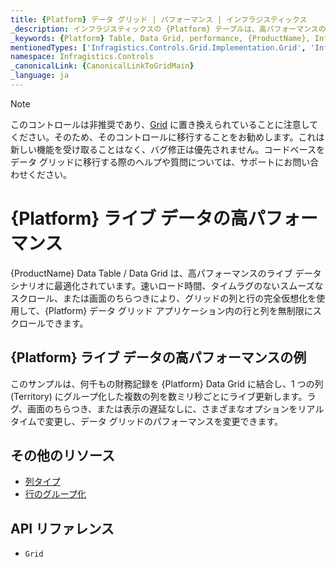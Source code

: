 ```yaml
---
title: {Platform} データ グリッド | パフォーマンス | インフラジスティックス
_description: インフラジスティックスの {Platform} テーブルは、高パフォーマンスのデータ シナリオに使用されています。完全仮想化を使用して、無限の数の行と列を無制限にスクロールできます。{ProductName} テーブル チュートリアルを是非お試しください!
_keywords: {Platform} Table, Data Grid, performance, {ProductName}, Infragistics, data binding, {Platform} テーブル, データ グリッド, パフォーマンス, データ バインディング, インフラジスティックス
mentionedTypes: ['Infragistics.Controls.Grid.Implementation.Grid', 'Infragistics.Controls.Grid.Implementation.Column']
namespace: Infragistics.Controls
_canonicalLink: {CanonicalLinkToGridMain}
_language: ja
---
```


<!-- Blazor, WebComponents -->

> [!Note]
このコントロールは非推奨であり、[Grid](../data-grid.md) に置き換えられていることに注意してください。そのため、そのコントロールに移行することをお勧めします。これは新しい機能を受け取ることはなく、バグ修正は優先されません。コードベースをデータ グリッドに移行する際のヘルプや質問については、サポートにお問い合わせください。

<!-- end: Blazor, WebComponents -->

# {Platform} ライブ データの高パフォーマンス

{ProductName} Data Table / Data Grid は、高パフォーマンスのライブ データ シナリオに最適化されています。速いロード時間、タイムラグのないスムーズなスクロール、または画面のちらつきにより、グリッドの列と行の完全仮想化を使用して、{Platform} データ グリッド アプリケーション内の行と列を無制限にスクロールできます。

## {Platform} ライブ データの高パフォーマンスの例

このサンプルは、何千もの財務記録を {Platform} Data Grid に結合し、1 つの列 (Territory) にグループ化した複数の列を数ミリ秒ごとにライブ更新します。ラグ、画面のちらつき、または表示の遅延なしに、さまざまなオプションをリアル タイムで変更し、データ グリッドのパフォーマンスを変更できます。


<code-view style="height: 600px"
           data-demos-base-url="{environment:dvDemosBaseUrl}"
           iframe-src="{environment:dvDemosBaseUrl}/grids/data-grid-performance"
           alt="{Platform} ライブ データの高パフォーマンスの例"
           github-src="grids/data-grid/performance">
</code-view>

<div class="divider--half"></div>


## その他のリソース

<!-- Angular, React, WebComponents -->
<!-- TODO fix build flagging list items -->
<!-- - [仮想データのバインディング](remote-data.md) -->
<!-- end: Angular, React, WebComponents -->
- [列タイプ ](column-types.md)
- [行のグループ化](row-grouping.md)


## API リファレンス

 - `Grid`